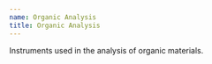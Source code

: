 ```yaml
---
name: Organic Analysis
title: Organic Analysis
---
```


Instruments used in the analysis of organic materials.
